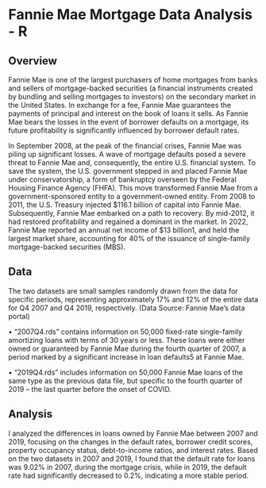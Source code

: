 # Fannie Mae Mortgage Data Analysis - R

## Overview
Fannie Mae is one of the largest purchasers of home mortgages from banks and sellers of mortgage-backed
securities (a financial instruments created by bundling and selling mortgages to investors) on the secondary
market in the United States. In exchange for a fee, Fannie Mae guarantees the payments of principal and interest
on the book of loans it sells. As Fannie Mae bears the losses in the event of borrower defaults on a mortgage,
its future profitability is significantly influenced by borrower default rates.

In September 2008, at the peak of the financial crises, Fannie Mae was piling up significant losses. A wave of
mortgage defaults posed a severe threat to Fannie Mae and, consequently, the entire U.S. financial system. To
save the system, the U.S. government stepped in and placed Fannie Mae under conservatorship, a form of
bankruptcy overseen by the Federal Housing Finance Agency (FHFA). This move transformed Fannie Mae
from a government-sponsored entity to a government-owned entity. From 2008 to 2011, the U.S. Treasury
injected $116.1 billion of capital into Fannie Mae. Subsequently, Fannie Mae embarked on a path to recovery.
By mid-2012, it had restored profitability and regained a dominant in the market. In 2022, Fannie Mae reported
an annual net income of $13 billion1, and held the largest market share, accounting for 40% of the issuance of
single-family mortgage-backed securities (MBS).


## Data
The two datasets are small samples randomly drawn from the data for specific periods, representing approximately 
17% and 12% of the entire data for Q4 2007 and Q4 2019, respectively.
(Data Source: Fannie Mae’s data portal)

• “2007Q4.rds” contains information on 50,000 fixed-rate single-family amortizing loans with terms of
30 years or less. These loans were either owned or guaranteed by Fannie Mae during the fourth quarter
of 2007, a period marked by a significant increase in loan defaults5 at Fannie Mae.

• “2019Q4.rds” includes information on 50,000 Fannie Mae loans of the same type as the previous data
file, but specific to the fourth quarter of 2019 – the last quarter before the onset of COVID.


## Analysis
I analyzed the differences in loans owned by Fannie Mae between 2007 and 2019, focusing on the changes in the 
default rates, borrower credit scores, property occupancy status, debt-to-income ratios, and interest rates. 
Based on the two datasets in 2007 and 2019, I found that the default rate for loans was 9.02% in 2007, during 
the mortgage crisis, while in 2019, the default rate had significantly decreased to 0.2%, indicating a more 
stable period.
